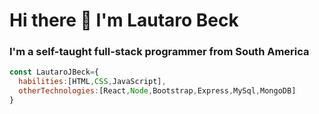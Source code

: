 # Hi there 👋 I'm Lautaro Beck
### I'm a self-taught full-stack programmer from South America

```js
const LautaroJBeck={
  habilities:[HTML,CSS,JavaScript],
  otherTechnologies:[React,Node,Bootstrap,Express,MySql,MongoDB]
}

```
